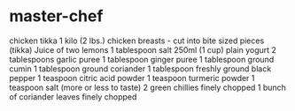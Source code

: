 # master-chef
chicken tikka
1 kilo (2 lbs.) chicken breasts - cut into bite sized pieces (tikka)
Juice of two lemons
1 tablespoon salt
250ml (1 cup) plain yogurt
2 tablespoons garlic puree
1 tablespoon ginger puree
1 tablespoon ground cumin
1 tablespoon ground coriander
1 tablespoon freshly ground black pepper
1 teaspoon citric acid powder
1 teaspoon turmeric powder
1 teaspoon salt (more or less to taste)
2 green chillies finely chopped
1 bunch of coriander leaves finely chopped
